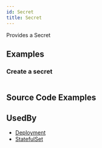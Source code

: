 ```yaml
---
id: Secret
title: Secret
---
```


Provides a Secret

## Examples

### Create a secret

```js

```

## Source Code Examples

## UsedBy

- [Deployment](./Deployment)
- [StatefulSet](./StatefulSet)
